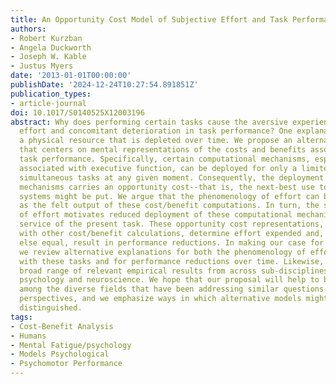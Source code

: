 ```yaml
---
title: An Opportunity Cost Model of Subjective Effort and Task Performance
authors:
- Robert Kurzban
- Angela Duckworth
- Joseph W. Kable
- Justus Myers
date: '2013-01-01T00:00:00'
publishDate: '2024-12-24T10:27:54.891851Z'
publication_types:
- article-journal
doi: 10.1017/S0140525X12003196
abstract: Why does performing certain tasks cause the aversive experience of mental
  effort and concomitant deterioration in task performance? One explanation posits
  a physical resource that is depleted over time. We propose an alternative explanation
  that centers on mental representations of the costs and benefits associated with
  task performance. Specifically, certain computational mechanisms, especially those
  associated with executive function, can be deployed for only a limited number of
  simultaneous tasks at any given moment. Consequently, the deployment of these computational
  mechanisms carries an opportunity cost--that is, the next-best use to which these
  systems might be put. We argue that the phenomenology of effort can be understood
  as the felt output of these cost/benefit computations. In turn, the subjective experience
  of effort motivates reduced deployment of these computational mechanisms in the
  service of the present task. These opportunity cost representations, then, together
  with other cost/benefit calculations, determine effort expended and, everything
  else equal, result in performance reductions. In making our case for this position,
  we review alternative explanations for both the phenomenology of effort associated
  with these tasks and for performance reductions over time. Likewise, we review the
  broad range of relevant empirical results from across sub-disciplines, especially
  psychology and neuroscience. We hope that our proposal will help to build links
  among the diverse fields that have been addressing similar questions from different
  perspectives, and we emphasize ways in which alternative models might be empirically
  distinguished.
tags:
- Cost-Benefit Analysis
- Humans
- Mental Fatigue/psychology
- Models Psychological
- Psychomotor Performance
---
```

